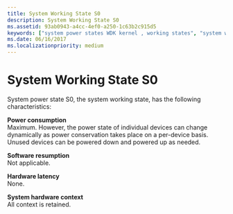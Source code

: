 ```yaml
---
title: System Working State S0
description: System Working State S0
ms.assetid: 93ab0943-a4cc-4ef0-a250-1c63b2c915d5
keywords: ["system power states WDK kernel , working states", "system working states WDK power management", "S0 WDK power management", "working states WDK power management", "software resumption WDK power management", "resumption WDK power management", "hardware latency WDK power management", "system hardware context WDK power management", "hardware context WDK power management", "context WDK power management", "latency WDK power management"]
ms.date: 06/16/2017
ms.localizationpriority: medium
---
```


# System Working State S0





System power state S0, the system working state, has the following characteristics:

<a href="" id="power-consumption"></a>**Power consumption**  
Maximum. However, the power state of individual devices can change dynamically as power conservation takes place on a per-device basis. Unused devices can be powered down and powered up as needed.

<a href="" id="software-resumption"></a>**Software resumption**  
Not applicable.

<a href="" id="hardware-latency"></a>**Hardware latency**  
None.

<a href="" id="system-hardware-context"></a>**System hardware context**  
All context is retained.

 

 




